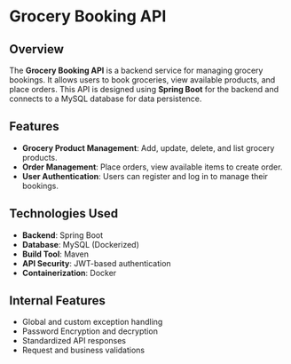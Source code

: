 # Grocery Booking API

## Overview

The **Grocery Booking API** is a backend service for managing grocery bookings. It allows users to book groceries, view available products, and place orders. This API is designed using **Spring Boot** for the backend and connects to a MySQL database for data persistence.

## Features

- **Grocery Product Management**: Add, update, delete, and list grocery products.
- **Order Management**: Place orders, view available items to create order.
- **User Authentication**: Users can register and log in to manage their bookings.

## Technologies Used

- **Backend**: Spring Boot
- **Database**: MySQL (Dockerized)
- **Build Tool**: Maven
- **API Security**: JWT-based authentication
- **Containerization**: Docker

## Internal Features
- Global and custom exception handling
- Password Encryption and decryption
- Standardized API responses
- Request and business validations

